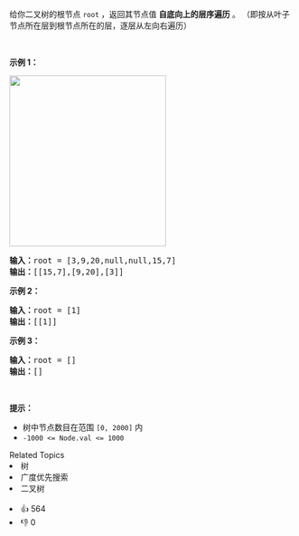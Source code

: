 <p>给你二叉树的根节点 <code>root</code> ，返回其节点值 <strong>自底向上的层序遍历</strong> 。 （即按从叶子节点所在层到根节点所在的层，逐层从左向右遍历）</p>

<p>&nbsp;</p>

<p><strong>示例 1：</strong></p>
<img alt="" src="https://assets.leetcode.com/uploads/2021/02/19/tree1.jpg" style="width: 277px; height: 302px;" />
<pre>
<strong>输入：</strong>root = [3,9,20,null,null,15,7]
<strong>输出：</strong>[[15,7],[9,20],[3]]
</pre>

<p><strong>示例 2：</strong></p>

<pre>
<strong>输入：</strong>root = [1]
<strong>输出：</strong>[[1]]
</pre>

<p><strong>示例 3：</strong></p>

<pre>
<strong>输入：</strong>root = []
<strong>输出：</strong>[]
</pre>

<p>&nbsp;</p>

<p><strong>提示：</strong></p>

<ul>
	<li>树中节点数目在范围 <code>[0, 2000]</code> 内</li>
	<li><code>-1000 &lt;= Node.val &lt;= 1000</code></li>
</ul>
<div><div>Related Topics</div><div><li>树</li><li>广度优先搜索</li><li>二叉树</li></div></div><br><div><li>👍 564</li><li>👎 0</li></div>